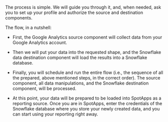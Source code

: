The process is simple. We will guide you through it, and, when needed, ask you to set up your profile and authorize the source and destination components.

The flow, in a nutshell:

- First, the Google Analytics source component will collect data from your Google Analytics account.

- Then we will put your data into the requested shape, and the Snowflake data destination component will load the results into a Snowflake database.

- Finally, you will schedule and run the entire flow (i.e., the sequence of all the prepared, above mentioned steps, in the correct order). The source component, all data manipulations, and the Snowflake destination component, will be processed.

- At this point, your data will be prepared to be loaded into SpotApps as a reporting source. Once you are in SpotApps, enter the credentials of the Snowflake database where you store your newly created data, and you can start using your reporting right away.

